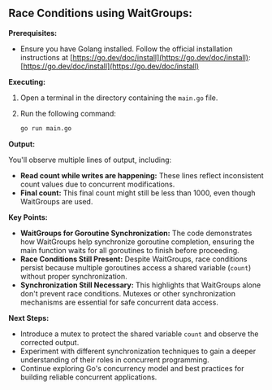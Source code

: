 ## Race Conditions using WaitGroups:

**Prerequisites:**

- Ensure you have Golang installed. Follow the official installation instructions at [https://go.dev/doc/install](https://go.dev/doc/install): [https://go.dev/doc/install](https://go.dev/doc/install)

**Executing:**

1. Open a terminal in the directory containing the `main.go` file.
2. Run the following command:

   ```bash
   go run main.go
   ```

**Output:**

You'll observe multiple lines of output, including:

- **Read count while writes are happening:** These lines reflect inconsistent count values due to concurrent modifications.
- **Final count:** This final count might still be less than 1000, even though WaitGroups are used.

**Key Points:**

- **WaitGroups for Goroutine Synchronization:** The code demonstrates how WaitGroups help synchronize goroutine completion, ensuring the main function waits for all goroutines to finish before proceeding.
- **Race Conditions Still Present:** Despite WaitGroups, race conditions persist because multiple goroutines access a shared variable (`count`) without proper synchronization.
- **Synchronization Still Necessary:** This highlights that WaitGroups alone don't prevent race conditions. Mutexes or other synchronization mechanisms are essential for safe concurrent data access.

**Next Steps:**

- Introduce a mutex to protect the shared variable `count` and observe the corrected output.
- Experiment with different synchronization techniques to gain a deeper understanding of their roles in concurrent programming.
- Continue exploring Go's concurrency model and best practices for building reliable concurrent applications.
